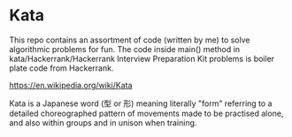 # Kata

This repo contains an assortment of code (written by me) to solve algorithmic problems for fun.
The code inside main() method in kata/Hackerrank/Hackerrank Interview Preparation Kit problems is boiler plate code from Hackerrank.

https://en.wikipedia.org/wiki/Kata

Kata is a Japanese word (型 or 形) meaning literally "form" referring to a detailed choreographed pattern of movements made to be practised alone, and also within groups and in unison when training.

